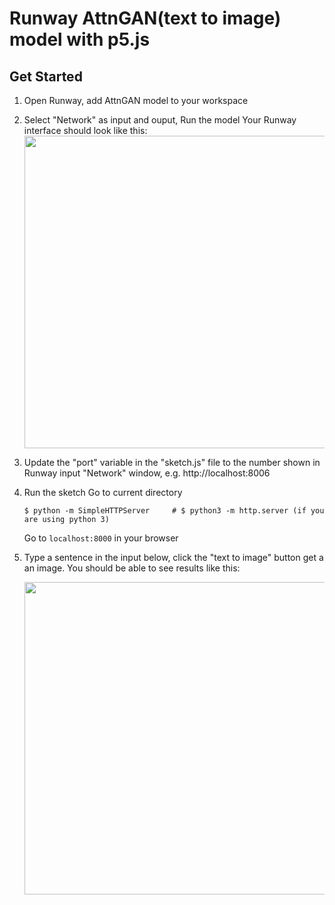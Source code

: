# Runway AttnGAN(text to image) model with p5.js

## Get Started
1. Open Runway, add AttnGAN model to your workspace
2. Select "Network" as input and ouput, Run the model
    Your Runway interface should look like this:
    <img src="https://raw.githubusercontent.com/yining1023/machine-learning-for-the-web/master/week7-runway/AttnGAN/images/demo2.png" width="500">

3. Update the "port" variable in the "sketch.js" file to the number shown in Runway input "Network" window, e.g. http://localhost:8006
4. Run the sketch
    Go to current directory
    ```
    $ python -m SimpleHTTPServer     # $ python3 -m http.server (if you are using python 3)
    ```
    Go to `localhost:8000` in your browser
5. Type a sentence in the input below, click the "text to image" button get a an image.
    You should be able to see results like this:

    <img src="https://raw.githubusercontent.com/yining1023/machine-learning-for-the-web/master/week7-runway/AttnGAN/images/demo1.png" width="500">
